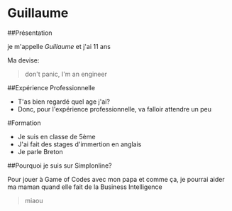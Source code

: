 # Guillaume


##Présentation

je m'appelle _Guillaume_ et j'ai 11 ans

Ma devise: 

> don't panic, I'm an engineer

##Expérience Professionnelle

* T'as bien regardé quel age j'ai?
* Donc, pour l'expérience professionnelle, va falloir attendre un peu

#Formation

* Je suis en classe de 5ème
* J'ai fait des stages d'immertion en anglais
* Je parle Breton

##Pourquoi je suis sur Simplonline?

Pour jouer à Game of Codes avec mon papa 
et comme ça, je pourrai aider ma maman quand elle fait de la Business Intelligence

> miaou 
